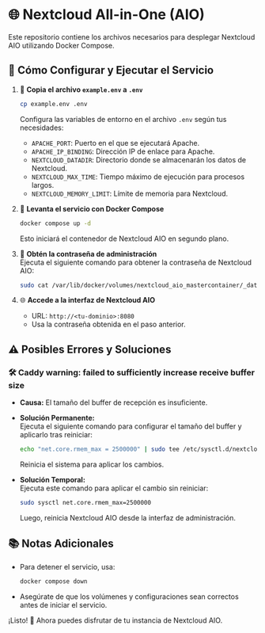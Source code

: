 # 🌐 Nextcloud All-in-One (AIO)

Este repositorio contiene los archivos necesarios para desplegar Nextcloud AIO utilizando Docker Compose.

## 🚀 Cómo Configurar y Ejecutar el Servicio

1. 📄 **Copia el archivo `example.env` a `.env`**  
   ```bash
   cp example.env .env
   ```
   Configura las variables de entorno en el archivo `.env` según tus necesidades:
   - `APACHE_PORT`: Puerto en el que se ejecutará Apache.
   - `APACHE_IP_BINDING`: Dirección IP de enlace para Apache.
   - `NEXTCLOUD_DATADIR`: Directorio donde se almacenarán los datos de Nextcloud.
   - `NEXTCLOUD_MAX_TIME`: Tiempo máximo de ejecución para procesos largos.
   - `NEXTCLOUD_MEMORY_LIMIT`: Límite de memoria para Nextcloud.

2. 🐳 **Levanta el servicio con Docker Compose**  
   ```bash
   docker compose up -d
   ```
   Esto iniciará el contenedor de Nextcloud AIO en segundo plano.

3. 🔑 **Obtén la contraseña de administración**  
   Ejecuta el siguiente comando para obtener la contraseña de Nextcloud AIO:
   ```bash
   sudo cat /var/lib/docker/volumes/nextcloud_aio_mastercontainer/_data/data/configuration.json | grep password
   ```

4. 🌐 **Accede a la interfaz de Nextcloud AIO**  
   - URL: `http://<tu-dominio>:8080`
   - Usa la contraseña obtenida en el paso anterior.

## ⚠️ Posibles Errores y Soluciones

### 🛠️ **Caddy warning: failed to sufficiently increase receive buffer size**
- **Causa:** El tamaño del buffer de recepción es insuficiente.
- **Solución Permanente:**  
  Ejecuta el siguiente comando para configurar el tamaño del buffer y aplicarlo tras reiniciar:
  ```bash
  echo "net.core.rmem_max = 2500000" | sudo tee /etc/sysctl.d/nextcloud-aio-buffer-increase.conf
  ```
  Reinicia el sistema para aplicar los cambios.

- **Solución Temporal:**  
  Ejecuta este comando para aplicar el cambio sin reiniciar:
  ```bash
  sudo sysctl net.core.rmem_max=2500000
  ```
  Luego, reinicia Nextcloud AIO desde la interfaz de administración.

## 📚 Notas Adicionales

- Para detener el servicio, usa:
  ```bash
  docker compose down
  ```
- Asegúrate de que los volúmenes y configuraciones sean correctos antes de iniciar el servicio.

¡Listo! 🎉 Ahora puedes disfrutar de tu instancia de Nextcloud AIO.

